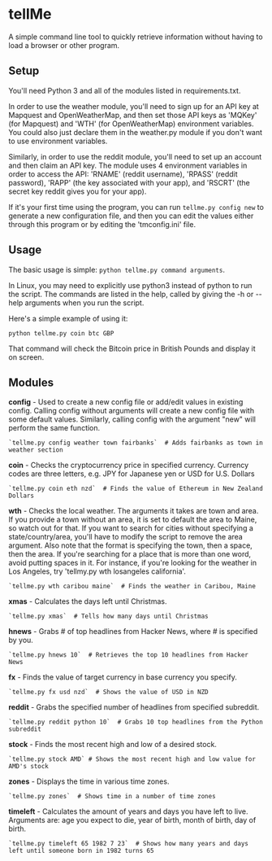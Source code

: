 # tellMe
A simple command line tool to quickly retrieve information without having to load a browser or other program.

## Setup
You'll need Python 3 and all of the modules listed in requirements.txt.

In order to use the weather module, you'll need to sign up for an API key at Mapquest and OpenWeatherMap, and then set those API keys as 'MQKey' (for Mapquest) and 'WTH' (for OpenWeatherMap) environment variables. You could also just declare them in the weather.py module if you don't want to use environment variables.

Similarly, in order to use the reddit module, you'll need to set up an account and then claim an API key. The module uses 4 environment variables in order to access the API: 'RNAME' (reddit username), 'RPASS' (reddit password), 'RAPP' (the key associated with your app), and 'RSCRT' (the secret key reddit gives you for your app). 

If it's your first time using the program, you can run `tellme.py config new` to generate a new configuration file, and then you can edit the values either through this program or by editing the 'tmconfig.ini' file.

## Usage
The basic usage is simple: `python tellme.py command arguments`.

In Linux, you may need to explicitly use python3 instead of python to run the script.
The commands are listed in the help, called by giving the -h or --help arguments when
you run the script. 

Here's a simple example of using it:

`python tellme.py coin btc GBP`

That command will check the Bitcoin price in British Pounds and display it on screen.

## Modules

**config** - Used to create a new config file or add/edit values in existing config. Calling config without arguments will create a new config file with some default values. Similarly, calling config with the argument "new" will perform the same function. 


    `tellme.py config weather town fairbanks`  # Adds fairbanks as town in weather section

**coin** - Checks the cryptocurrency price in specified currency. Currency codes are three letters, e.g. JPY for Japanese yen or USD for U.S. Dollars

    `tellme.py coin eth nzd`  # Finds the value of Ethereum in New Zealand Dollars

**wth** - Checks the local weather. The arguments it takes are town and area. If you provide a town without an area, it is set to default the area to Maine, so watch out for that. If you want to search for cities without specifying a state/country/area, you'll have to modify the script to remove the area argument. Also note that the format is specifying the town, then a space, then the area. If you're searching for a place that is more than one word, avoid putting spaces in it. For instance, if you're looking for the weather in Los Angeles, try 'tellmy.py wth losangeles california'. 

    `tellme.py wth caribou maine`  # Finds the weather in Caribou, Maine

**xmas** - Calculates the days left until Christmas.

    `tellme.py xmas`  # Tells how many days until Christmas

**hnews** - Grabs # of top headlines from Hacker News, where # is specified by you.

    `tellme.py hnews 10`  # Retrieves the top 10 headlines from Hacker News

**fx** - Finds the value of target currency in base currency you specify.

    `tellme.py fx usd nzd`  # Shows the value of USD in NZD

**reddit** - Grabs the specified number of headlines from specified subreddit.

    `tellme.py reddit python 10`  # Grabs 10 top headlines from the Python subreddit

**stock** - Finds the most recent high and low of a desired stock.

    `tellme.py stock AMD` # Shows the most recent high and low value for AMD's stock

**zones** - Displays the time in various time zones. 

    `tellme.py zones`  # Shows time in a number of time zones

**timeleft** - Calculates the amount of years and days you have left to live. Arguments are: age you expect to die, year of birth, month of birth, day of birth.

    `tellme.py timeleft 65 1982 7 23`  # Shows how many years and days left until someone born in 1982 turns 65
    
